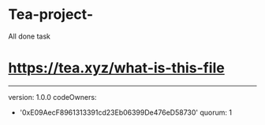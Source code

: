 # Tea-project-
All done task 
# https://tea.xyz/what-is-this-file
---
version: 1.0.0
codeOwners:
  - '0xE09AecF8961313391cd23Eb06399De476eD58730'
quorum: 1
